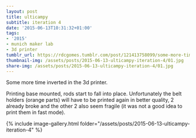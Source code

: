 ```yaml
---
layout: post
title: ulticampy
subtitle: iteration 4
date: '2015-06-13T10:31:32+01:00'
tags:
- '2015'
- munich maker lab
- 3d printer
tumblr_url: https://rdcgomes.tumblr.com/post/121413758099/some-more-time-inverted-in-the-3d-printer
thumbnail-img: /assets/posts/2015-06-13-ulticampy-iteration-4/01.jpg
share-img: /assets/posts/2015-06-13-ulticampy-iteration-4/01.jpg
---
```


Some more time inverted in the 3d printer. 

Printing base mounted, rods start to fall into place. 
Unfortunately the belt holders (orange parts) will have to be printed again in better quality, 2 already broke and the other 2 also seem fragile (it was not a good idea to print them in fast mode).

{% include image-gallery.html folder="/assets/posts/2015-06-13-ulticampy-iteration-4" %}
